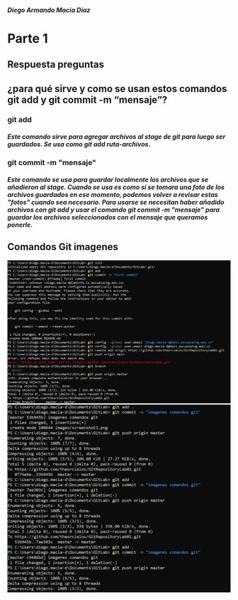 ##### Diego Armando Macia Diaz

# Parte 1

## Respuesta preguntas

## ¿para qué sirve y como se usan estos comandos git add y git commit -m “mensaje”?

### git add
##### Este comando sirve para agregar archivos al stage de git para luego ser guardados. Se usa como git add ruta-archivos.

### git commit -m "mensaje"
##### Este comando se usa para guardar localmente los archivos que se añadieron al stage. Cuando se usa es como si se tomara una foto de los archivos guardados en ese momento, podemos volver a revisar estas "fotos" cuando sea necesario. Para usarse se necesitan haber añadido archivos con git add y usar el comando git commit -m "mensaje" para guardar los archivos seleccionados con el mensaje que queramos ponerle.

## Comandos Git imagenes
![image](./images/screenshot1.png)
![image](./images/screenshot2.png)